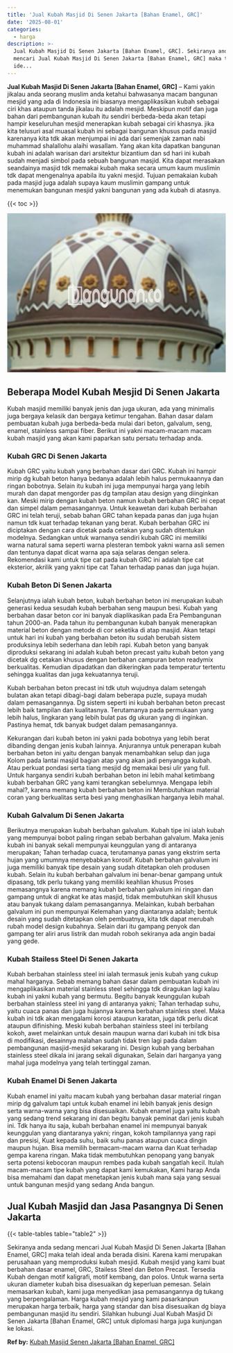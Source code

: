 ```yaml
---
title: 'Jual Kubah Masjid Di Senen Jakarta [Bahan Enamel, GRC]'
date: '2025-08-01'
categories:
  - harga
description: >-
  Jual Kubah Masjid Di Senen Jakarta [Bahan Enamel, GRC]. Sekiranya anda sedang
  mencari Jual Kubah Masjid Di Senen Jakarta [Bahan Enamel, GRC] maka telah
  ide...
---
```


**Jual Kubah Masjid Di Senen Jakarta \[Bahan Enamel, GRC\]** – Kami yakin jikalau anda seorang muslim anda ketahui bahwasanya macam bangunan mesjid yang ada di Indonesia ini biasanya mengaplikasikan kubah sebagai ciri khas ataupun tanda jikalau itu adalah mesjid. Meskipun motif dan juga bahan dari pembangunan kubah itu sendiri berbeda-beda akan tetapi hampir keseluruhan mesjid menerapkan kubah sebagai ciri khasnya. jika kita telusuri asal muasal kubah ini sebagai bangunan khusus pada masjid karenanya kita tdk akan menjumpai ini ada dari semenjak zaman nabi muhammad shalallohu alaihi wasallam. Yang akan kita dapatkan bangunan kubah ini adalah warisan dari arsitektur bizantium dan sd hari ini kubah sudah menjadi simbol pada sebuah bangunan masjid. Kita dapat merasakan seandainya masjid tdk memakai kubah maka secara umum kaum muslimin tdk dapat mengenalnya apabila itu yakni mesjid. Tujuan pemakaian kubah pada masjid juga adalah supaya kaum muslimin gampang untuk menemukan bangunan mesjid yakni bangunan yang ada kubah di atasnya.

{{< toc >}}

![Jual Kubah Masjid Di Senen Jakarta [Bahan Enamel, GRC]](/images/jual-kubah-masjid-41.png)

## Beberapa Model Kubah Mesjid Di Senen Jakarta

Kubah masjid memiliki banyak jenis dan juga ukuran, ada yang minimalis juga bergaya kelasik dan bergaya ketimur tengahan. Bahan dasar dalam pembuatan kubah juga berbeda-beda mulai dari beton, galvalum, seng, enamel, stainless sampai fiber. Berikut ini yakni macam-macam macam kubah masjid yang akan kami paparkan satu persatu terhadap anda.

### Kubah GRC Di Senen Jakarta

Kubah GRC yaitu kubah yang berbahan dasar dari GRC. Kubah ini hampir mirip dg kubah beton hanya bedanya adalah lebih halus permukaannya dan ringan bobotnya. Selain itu kubah ini juga mempunyai harga yang lebih murah dan dapat mengorder pas dg tampilan atau design yang diinginkan kan. Meski mirip dengan kubah beton namun kubah berbahan GRC ini cepat dan simpel dalam pemasangannya. Untuk keawetan dari kubah berbahan GRC ini telah teruji, sebab bahan GRC tahan kepada panas dan juga hujan namun tdk kuat terhadap tekanan yang berat. Kubah berbahan GRC ini diciptakan dengan cara dicetak pada cetakan yang sudah ditentukan modelnya. Sedangkan untuk warnanya sendiri kubah GRC ini memiliki warna natural sama seperti warna plesteran tembok yakni warna asli semen dan tentunya dapat dicat warna apa saja selaras dengan selera. Rekomendasi kami untuk tipe cat pada kubah GRC ini adalah tipe cat eksterior, akrilik yang yakni tipe cat Tahan terhadap panas dan juga hujan.

### Kubah Beton Di Senen Jakarta

Selanjutnya ialah kubah beton, kubah berbahan beton ini merupakan kubah generasi kedua sesudah kubah berbahan seng maupun besi. Kubah yang berbahan dasar beton cor ini banyak diaplikasikan pada Era Pembangunan tahun 2000-an. Pada tahun itu pembangunan kubah banyak menerapkan material beton dengan metode di cor seketika di atap masjid. Akan tetapi untuk hari ini kubah yang berbahan beton itu sudah berubah sistem produksinya lebih sederhana dan lebih rapi. Kubah beton yang banyak diproduksi sekarang ini adalah kubah beton precast yaitu kubah beton yang dicetak dg cetakan khusus dengan berbahan campuran beton readymix berkualitas. Kemudian dipadatkan dan dikeringkan pada temperatur tertentu sehingga kualitas dan juga kekuatannya teruji.

Kubah berbahan beton precast ini tdk utuh wujudnya dalam setengah bulatan akan tetapi dibagi-bagi dalam beberapa puzle, supaya mudah dalam pemasangannya. Dg sistem seperti ini kubah berbahan beton precast lebih baik tampilan dan kualitasnya. Terutamanya pada permukaan yang lebih halus, lingkaran yang lebih bulat pas dg ukuran yang di inginkan. Pastinya hemat, tdk banyak budget dalam pemasangannya.

Kekurangan dari kubah beton ini yakni pada bobotnya yang lebih berat dibanding dengan jenis kubah lainnya. Anjurannya untuk penerapan kubah berbahan beton ini yaitu dengan banyak menambahkan selup dan juga Kolom pada lantai masjid bagian atap yang akan jadi penyangga kubah. Atau perkuat pondasi serta tiang mesjid dg memakai besi ulir yang full. Untuk harganya sendiri kubah berbahan beton ini lebih mahal ketimbang kubah berbahan GRC yang kami terangkan sebelumnya. Mengapa lebih mahal?, karena memang kubah berbahan beton ini Membutuhkan material coran yang berkualitas serta besi yang menghasilkan harganya lebih mahal.

### Kubah Galvalum Di Senen Jakarta

Berikutnya merupakan kubah berbahan galvalum. Kubah tipe ini ialah kubah yang mempunyai bobot paling ringan sebab berbahan galvalum. Maka jenis kubah ini banyak sekali mempunyai keunggulan yang di antaranya merupakan; Tahan terhadap cuaca, terutamanya panas yang ekstrim serta hujan yang umumnya menyebabkan korosif. Kubah berbahan galvalum ini juga memiliki banyak tipe desain yang sudah ditetapkan oleh produsen kubah. Selain itu kubah berbahan galvalum ini benar-benar gampang untuk dipasang, tdk perlu tukang yang memiliki keahlian khusus Proses memasangnya karena memang kubah berbahan galvalum ini ringan dan gampang untuk di angkat ke atas masjid, tidak membutuhkan skill khusus atau banyak tukang dalam pemasangannya. Melainkan, kubah berbahan galvalum ini pun mempunyai Kelemahan yang diantaranya adalah; bentuk desain yang sudah ditetapkan oleh pembuatnya, kita tdk dapat merubah rubah model design kubahnya. Selain dari itu gampang penyok dan gampang ter aliri arus listrik dan mudah roboh sekiranya ada angin badai yang gede.

### Kubah Stailess Steel Di Senen Jakarta

Kubah berbahan stainless steel ini ialah termasuk jenis kubah yang cukup mahal harganya. Sebab memang bahan dasar dalam pembuatan kubah ini mengaplikasikan material stainless steel sehingga tdk diragukan lagi kalau kubah ini yakni kubah yang bermutu. Begitu banyak keunggulan kubah berbahan stainless steel ini yang di antaranya yakni; Tahan terhadap suhu, yaitu cuaca panas dan juga hujannya karena berbahan stainless steel. Maka kubah ini tdk akan mengalami korosi ataupun karatan, juga tdk perlu dicat ataupun difinishing. Meski kubah berbahan stainless steel ini terbilang kokoh, awet melainkan untuk desain maupun warna dari kubah ini tdk bisa di modifikasi, desainnya malahan sudah tidak tren lagi pada dalam pembangunan masjid-mesjid sekarang ini. Design kubah yang berbahan stainless steel dikala ini jarang sekali digunakan, Selain dari harganya yang mahal juga modelnya yang telah tertinggal zaman.

### Kubah Enamel Di Senen Jakarta

Kubah enamel ini yaitu macam kubah yang berbahan dasar material ringan mirip dg galvalum tapi untuk kubah enamel ini lebih banyak jenis design serta warna-warna yang bisa disesuaikan. Kubah enamel juga yaitu kubah yang sedang trend sekarang ini dan begitu banyak peminat dari jenis kubah ini. Tdk hanya itu saja, kubah berbahan enamel ini mempunyai banyak keunggulan yang diantaranya yakni; ringan, kokoh tampilannya yang rapi dan presisi, Kuat kepada suhu, baik suhu panas ataupun cuaca dingin maupun hujan. Bisa memilih bermacam-macam warna dan Kuat terhadap gempa karena ringan. Maka tidak membutuhkan penopang yang banyak serta potensi kebocoran maupun rembes pada kubah sangatlah kecil. Itulah macam-macam tipe kubah yang dapat kami kemukakan, Kami harap Anda bisa memahami dan dapat menetapkan jenis kubah mana saja yang sesuai untuk bangunan mesjid yang sedang Anda bangun.

## Jual Kubah Masjid dan Jasa Pasangnya Di Senen Jakarta

{{< table-tables table="table2" >}}

Sekiranya anda sedang mencari Jual Kubah Masjid Di Senen Jakarta \[Bahan Enamel, GRC\] maka telah ideal anda berada disini. Karena kami merupakan perusahaan yang memproduksi kubah mesjid. Kubah mesjid yang kami buat berbahan dasar enamel, GRC, Stailess Steel dan Beton Precast. Tersedia Kubah dengan motif kaligrafi, motif kembang, dan polos. Untuk warna serta ukuran diameter kubah bisa disesuaikan dg keperluan pemesan. Selain memasarkan kubah, kami juga menyedikan jasa pemasangannya dg tukang yang berpengalaman. Harga kubah mesjid yang kami pasarkanpun merupakan harga terbaik, harga yang standar dan bisa disesuaikan dg biaya pembangunan masjid itu sendiri. Silahkan hubungi Jual Kubah Masjid Di Senen Jakarta \[Bahan Enamel, GRC\] untuk diplomasi harga juga kunjungan ke lokasi.

**Ref by:** [Kubah Masjid Senen Jakarta [Bahan Enamel, GRC]](https://id.wikipedia.org/wiki/Kubah)
